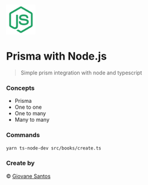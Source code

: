 <img src="./node.png" width="80" height="80" alt="logo">

# Prisma with Node.js

> Simple prism integration with node and typescript

### Concepts

- Prisma
- One to one
- One to many
- Many to many

### Commands

```bash
yarn ts-node-dev src/books/create.ts
```

### Create by
© [Giovane Santos](https://giovanesantossilva.github.io/)

